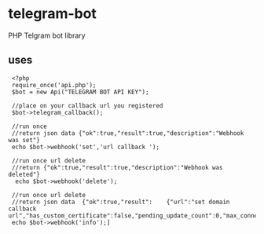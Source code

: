 # telegram-bot
PHP Telgram bot library

## uses
     <?php
     require_once('api.php');
     $bot = new Api("TELEGRAM BOT API KEY");

     //place on your callback url you registered
     $bot->telegram_callback();

     //run once
     //return json data {"ok":true,"result":true,"description":"Webhook was set"}
     echo $bot->webhook('set','url callback ');

     //run once url delete
     //return {"ok":true,"result":true,"description":"Webhook was deleted"}
      echo $bot->webhook('delete');

     //run once url delete
     //return json data  {"ok":true,"result":    {"url":"set domain callback url","has_custom_certificate":false,"pending_update_count":0,"max_connections":40,"ip_address":"127.0.0.1"}}
     echo $bot->webhook('info');]
     

  
